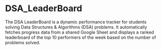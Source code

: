 # DSA_LeaderBoard
The DSA LeaderBoard is a dynamic performance tracker for students solving Data Structures &amp; Algorithms (DSA) problems. It automatically fetches progress data from a shared Google Sheet and displays a ranked leaderboard of the top 10 performers of the week based on the number of problems solved.
